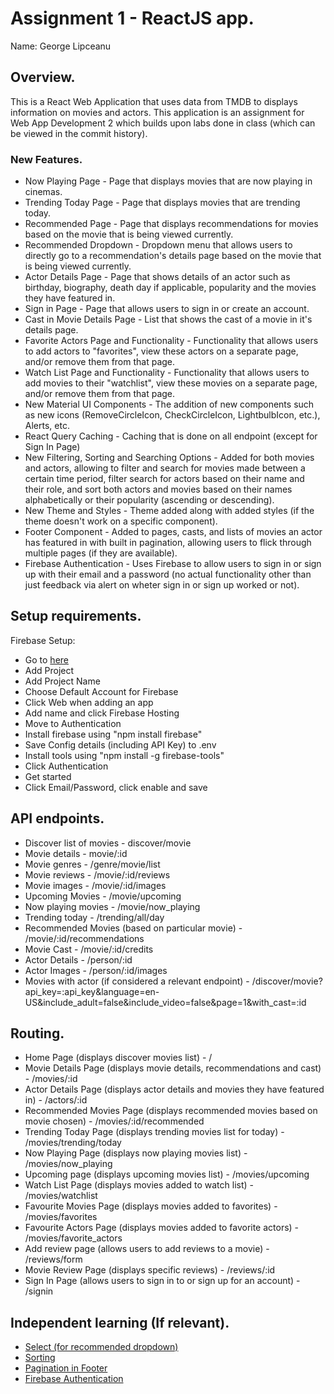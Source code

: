 # Assignment 1 - ReactJS app.

Name: George Lipceanu

## Overview.

This is a React Web Application that uses data from TMDB to displays information on movies and actors. This application is an assignment for Web App Development 2 which builds upon labs done in class (which can be viewed in the commit history).

### New Features.
 
+ Now Playing Page - Page that displays movies that are now playing in cinemas.
+ Trending Today Page - Page that displays movies that are trending today.
+ Recommended Page - Page that displays recommendations for movies based on the movie that is being viewed currently.
+ Recommended Dropdown - Dropdown menu that allows users to directly go to a recommendation's details page based on the movie that is being viewed currently.
+ Actor Details Page - Page that shows details of an actor such as birthday, biography, death day if applicable, popularity and the movies they have featured in.
+ Sign in Page - Page that allows users to sign in or create an account.
+ Cast in Movie Details Page - List that shows the cast of a movie in it's details page.
+ Favorite Actors Page and Functionality - Functionality that allows users to add actors to "favorites", view these actors on a separate page, and/or remove them from that page. 
+ Watch List Page and Functionality - Functionality that allows users to add movies to their "watchlist", view these movies on a separate page, and/or remove them from that page. 
+ New Material UI Components - The addition of new components such as new icons (RemoveCircleIcon, CheckCircleIcon, LightbulbIcon, etc.), Alerts, etc. 
+ React Query Caching - Caching that is done on all endpoint (except for Sign In Page)
+ New Filtering, Sorting and Searching Options - Added for both movies and actors, allowing to filter and search for movies made between a certain time period, filter search for actors based on their name and their role, and sort both actors and movies based on their names alphabetically or their popularity (ascending or descending).
+ New Theme and Styles - Theme added along with added styles (if the theme doesn't work on a specific component).
+ Footer Component - Added to pages, casts, and lists of movies an actor has featured in with built in pagination, allowing users to flick through multiple pages (if they are available).
+ Firebase Authentication - Uses Firebase to allow users to sign in or sign up with their email and a password (no actual functionality other than just feedback via alert on wheter sign in or sign up worked or not).

## Setup requirements.

Firebase Setup:
+ Go to [here](https://console.firebase.google.com/)
+ Add Project
+ Add Project Name
+ Choose Default Account for Firebase
+ Click Web when adding an app
+ Add name and click Firebase Hosting
+ Move to Authentication
+ Install firebase using "npm install firebase"
+ Save Config details (including API Key) to .env
+ Install tools using "npm install -g firebase-tools"
+ Click Authentication
+ Get started
+ Click Email/Password, click enable and save

## API endpoints.

+ Discover list of movies - discover/movie
+ Movie details - movie/:id
+ Movie genres - /genre/movie/list
+ Movie reviews - /movie/:id/reviews
+ Movie images - /movie/:id/images
+ Upcoming Movies - /movie/upcoming 
+ Now playing movies - /movie/now_playing
+ Trending today - /trending/all/day
+ Recommended Movies (based on particular movie) - /movie/:id/recommendations
+ Movie Cast - /movie/:id/credits
+ Actor Details - /person/:id
+ Actor Images - /person/:id/images
+ Movies with actor (if considered a relevant endpoint) - /discover/movie?api_key=:api_key&language=en-US&include_adult=false&include_video=false&page=1&with_cast=:id

## Routing.

+ Home Page (displays discover movies list) - /
+ Movie Details Page (displays movie details, recommendations and cast) - /movies/:id
+ Actor Details Page (displays actor details and movies they have featured in) - /actors/:id
+ Recommended Movies Page (displays recommended movies based on movie chosen) - /movies/:id/recommended
+ Trending Today Page (displays trending movies list for today) - /movies/trending/today
+ Now Playing Page (displays now playing movies list) - /movies/now_playing
+ Upcoming page (displays upcoming movies list) - /movies/upcoming
+ Watch List Page (displays movies added to watch list) - /movies/watchlist
+ Favourite Movies Page (displays movies added to favorites) - /movies/favorites
+ Favourite Actors Page (displays movies added to favorite actors) - /movies/favorite_actors
+ Add review page (allows users to add reviews to a movie) - /reviews/form
+ Movie Review Page (displays specific reviews) - /reviews/:id
+ Sign In Page (allows users to sign in to or sign up for an account) - /signin

## Independent learning (If relevant).

+ [Select (for recommended dropdown)](https://mui.com/material-ui/react-select/)
+ [Sorting](https://www.geeksforgeeks.org/sort-an-array-in-javascript/)
+ [Pagination in Footer](https://www.contentful.com/blog/react-pagination/)
+ [Firebase Authentication](https://www.youtube.com/watch?v=2hR-uWjBAgw)
